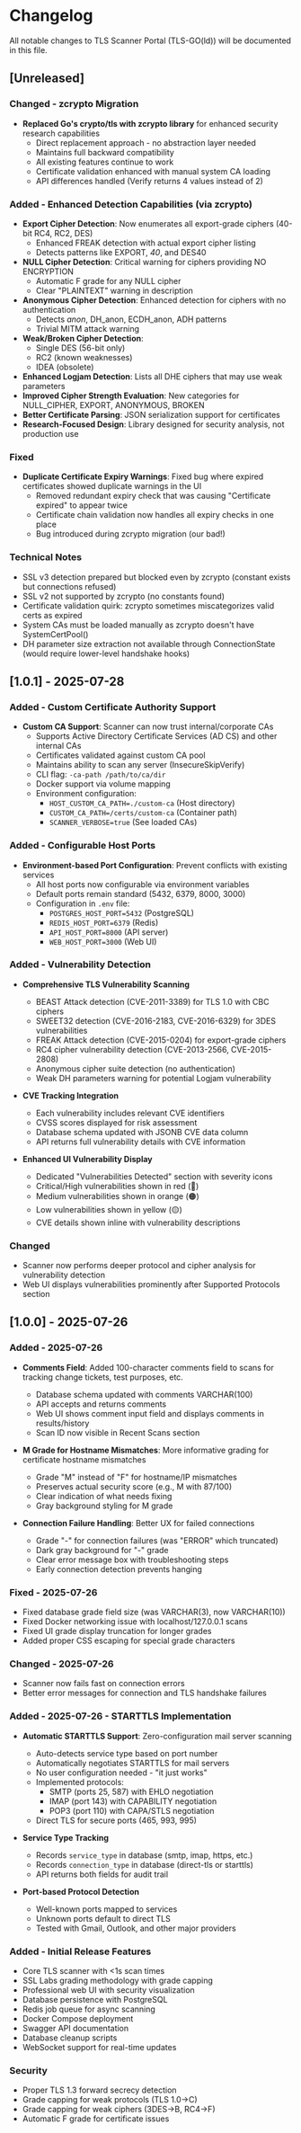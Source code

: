 # Changelog

All notable changes to TLS Scanner Portal (TLS-GO(ld)) will be documented in this file.

## [Unreleased]

### Changed - zcrypto Migration
- **Replaced Go's crypto/tls with zcrypto library** for enhanced security research capabilities
  - Direct replacement approach - no abstraction layer needed
  - Maintains full backward compatibility
  - All existing features continue to work
  - Certificate validation enhanced with manual system CA loading
  - API differences handled (Verify returns 4 values instead of 2)
  
### Added - Enhanced Detection Capabilities (via zcrypto)
- **Export Cipher Detection**: Now enumerates all export-grade ciphers (40-bit RC4, RC2, DES)
  - Enhanced FREAK detection with actual export cipher listing
  - Detects patterns like EXPORT, _40_, and DES40
- **NULL Cipher Detection**: Critical warning for ciphers providing NO ENCRYPTION
  - Automatic F grade for any NULL cipher
  - Clear "PLAINTEXT" warning in description
- **Anonymous Cipher Detection**: Enhanced detection for ciphers with no authentication
  - Detects _anon_, DH_anon, ECDH_anon, ADH patterns
  - Trivial MITM attack warning
- **Weak/Broken Cipher Detection**: 
  - Single DES (56-bit only)
  - RC2 (known weaknesses)
  - IDEA (obsolete)
- **Enhanced Logjam Detection**: Lists all DHE ciphers that may use weak parameters
- **Improved Cipher Strength Evaluation**: New categories for NULL_CIPHER, EXPORT, ANONYMOUS, BROKEN
- **Better Certificate Parsing**: JSON serialization support for certificates
- **Research-Focused Design**: Library designed for security analysis, not production use

### Fixed
- **Duplicate Certificate Expiry Warnings**: Fixed bug where expired certificates showed duplicate warnings in the UI
  - Removed redundant expiry check that was causing "Certificate expired" to appear twice
  - Certificate chain validation now handles all expiry checks in one place
  - Bug introduced during zcrypto migration (our bad!)

### Technical Notes
- SSL v3 detection prepared but blocked even by zcrypto (constant exists but connections refused)
- SSL v2 not supported by zcrypto (no constants found)
- Certificate validation quirk: zcrypto sometimes miscategorizes valid certs as expired
- System CAs must be loaded manually as zcrypto doesn't have SystemCertPool()
- DH parameter size extraction not available through ConnectionState (would require lower-level handshake hooks)

## [1.0.1] - 2025-07-28

### Added - Custom Certificate Authority Support
- **Custom CA Support**: Scanner can now trust internal/corporate CAs
  - Supports Active Directory Certificate Services (AD CS) and other internal CAs
  - Certificates validated against custom CA pool
  - Maintains ability to scan any server (InsecureSkipVerify)
  - CLI flag: `-ca-path /path/to/ca/dir`
  - Docker support via volume mapping
  - Environment configuration:
    - `HOST_CUSTOM_CA_PATH=./custom-ca` (Host directory)
    - `CUSTOM_CA_PATH=/certs/custom-ca` (Container path)
    - `SCANNER_VERBOSE=true` (See loaded CAs)

### Added - Configurable Host Ports
- **Environment-based Port Configuration**: Prevent conflicts with existing services
  - All host ports now configurable via environment variables
  - Default ports remain standard (5432, 6379, 8000, 3000)
  - Configuration in `.env` file:
    - `POSTGRES_HOST_PORT=5432` (PostgreSQL)
    - `REDIS_HOST_PORT=6379` (Redis)
    - `API_HOST_PORT=8000` (API server)
    - `WEB_HOST_PORT=3000` (Web UI)

### Added - Vulnerability Detection
- **Comprehensive TLS Vulnerability Scanning**
  - BEAST Attack detection (CVE-2011-3389) for TLS 1.0 with CBC ciphers
  - SWEET32 detection (CVE-2016-2183, CVE-2016-6329) for 3DES vulnerabilities
  - FREAK Attack detection (CVE-2015-0204) for export-grade ciphers
  - RC4 cipher vulnerability detection (CVE-2013-2566, CVE-2015-2808)
  - Anonymous cipher suite detection (no authentication)
  - Weak DH parameters warning for potential Logjam vulnerability

- **CVE Tracking Integration**
  - Each vulnerability includes relevant CVE identifiers
  - CVSS scores displayed for risk assessment
  - Database schema updated with JSONB CVE data column
  - API returns full vulnerability details with CVE information

- **Enhanced UI Vulnerability Display**
  - Dedicated "Vulnerabilities Detected" section with severity icons
  - Critical/High vulnerabilities shown in red (🔴)
  - Medium vulnerabilities shown in orange (🟠)
  - Low vulnerabilities shown in yellow (🟡)
  - CVE details shown inline with vulnerability descriptions

### Changed
- Scanner now performs deeper protocol and cipher analysis for vulnerability detection
- Web UI displays vulnerabilities prominently after Supported Protocols section

## [1.0.0] - 2025-07-26

### Added - 2025-07-26
- **Comments Field**: Added 100-character comments field to scans for tracking change tickets, test purposes, etc.
  - Database schema updated with comments VARCHAR(100)
  - API accepts and returns comments
  - Web UI shows comment input field and displays comments in results/history
  - Scan ID now visible in Recent Scans section

- **M Grade for Hostname Mismatches**: More informative grading for certificate hostname mismatches
  - Grade "M" instead of "F" for hostname/IP mismatches
  - Preserves actual security score (e.g., M with 87/100)
  - Clear indication of what needs fixing
  - Gray background styling for M grade

- **Connection Failure Handling**: Better UX for failed connections
  - Grade "-" for connection failures (was "ERROR" which truncated)
  - Dark gray background for "-" grade
  - Clear error message box with troubleshooting steps
  - Early connection detection prevents hanging

### Fixed - 2025-07-26
- Fixed database grade field size (was VARCHAR(3), now VARCHAR(10))
- Fixed Docker networking issue with localhost/127.0.0.1 scans
- Fixed UI grade display truncation for longer grades
- Added proper CSS escaping for special grade characters

### Changed - 2025-07-26
- Scanner now fails fast on connection errors
- Better error messages for connection and TLS handshake failures

### Added - 2025-07-26 - STARTTLS Implementation
- **Automatic STARTTLS Support**: Zero-configuration mail server scanning
  - Auto-detects service type based on port number
  - Automatically negotiates STARTTLS for mail servers
  - No user configuration needed - "it just works"
  - Implemented protocols:
    - SMTP (ports 25, 587) with EHLO negotiation
    - IMAP (port 143) with CAPABILITY negotiation
    - POP3 (port 110) with CAPA/STLS negotiation
  - Direct TLS for secure ports (465, 993, 995)

- **Service Type Tracking**
  - Records `service_type` in database (smtp, imap, https, etc.)
  - Records `connection_type` in database (direct-tls or starttls)
  - API returns both fields for audit trail

- **Port-based Protocol Detection**
  - Well-known ports mapped to services
  - Unknown ports default to direct TLS
  - Tested with Gmail, Outlook, and other major providers

### Added - Initial Release Features
- Core TLS scanner with <1s scan times
- SSL Labs grading methodology with grade capping
- Professional web UI with security visualization
- Database persistence with PostgreSQL
- Redis job queue for async scanning
- Docker Compose deployment
- Swagger API documentation
- Database cleanup scripts
- WebSocket support for real-time updates

### Security
- Proper TLS 1.3 forward secrecy detection
- Grade capping for weak protocols (TLS 1.0→C)
- Grade capping for weak ciphers (3DES→B, RC4→F)
- Automatic F grade for certificate issues